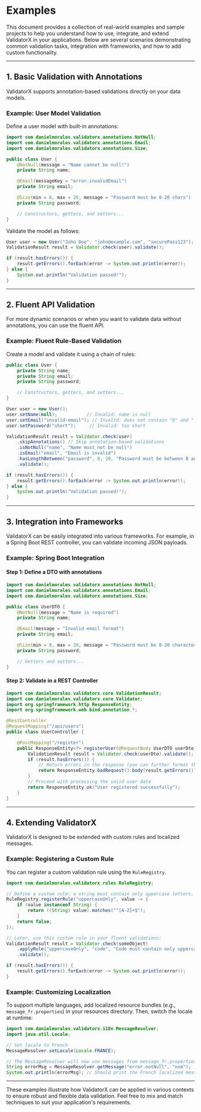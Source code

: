 # Examples

This document provides a collection of real-world examples and sample projects to help you understand how to use, integrate, and extend ValidatorX in your applications. Below are several scenarios demonstrating common validation tasks, integration with frameworks, and how to add custom functionality.

---

## 1. Basic Validation with Annotations

ValidatorX supports annotation-based validations directly on your data models.

### Example: User Model Validation

Define a user model with built-in annotations:

```java
import com.danielmorales.validatorx.annotations.NotNull;
import com.danielmorales.validatorx.annotations.Email;
import com.danielmorales.validatorx.annotations.Size;

public class User {
    @NotNull(message = "Name cannot be null!")
    private String name;

    @Email(messageKey = "error.invalidEmail")
    private String email;

    @Size(min = 8, max = 20, message = "Password must be 8-20 chars")
    private String password;

    // Constructors, getters, and setters...
}
```

Validate the model as follows:

```java
User user = new User("John Doe", "john@example.com", "securePass123");
ValidationResult result = Validator.check(user).validate();

if (result.hasErrors()) {
    result.getErrors().forEach(error -> System.out.println(error));
} else {
    System.out.println("Validation passed!");
}
```

---

## 2. Fluent API Validation

For more dynamic scenarios or when you want to validate data without annotations, you can use the fluent API.

### Example: Fluent Rule-Based Validation

Create a model and validate it using a chain of rules:

```java
public class User {
    private String name;
    private String email;
    private String password;

    // Constructors, getters, and setters...
}

User user = new User();
user.setName(null);           // Invalid: name is null
user.setEmail("invalid-email"); // Invalid: does not contain "@" and "."
user.setPassword("short");     // Invalid: too short

ValidationResult result = Validator.check(user)
    .skipAnnotations() // Skip annotation-based validations
    .isNotNull("name", "Name must not be null")
    .isEmail("email", "Email is invalid")
    .hasLengthBetween("password", 8, 20, "Password must be between 8 and 20 characters")
    .validate();

if (result.hasErrors()) {
    result.getErrors().forEach(error -> System.out.println(error));
} else {
    System.out.println("Validation passed!");
}
```

---

## 3. Integration into Frameworks

ValidatorX can be easily integrated into various frameworks. For example, in a Spring Boot REST controller, you can validate incoming JSON payloads.

### Example: Spring Boot Integration

#### Step 1: Define a DTO with annotations

```java
import com.danielmorales.validatorx.annotations.NotNull;
import com.danielmorales.validatorx.annotations.Email;
import com.danielmorales.validatorx.annotations.Size;

public class UserDTO {
    @NotNull(message = "Name is required")
    private String name;

    @Email(message = "Invalid email format")
    private String email;

    @Size(min = 8, max = 20, message = "Password must be 8-20 characters")
    private String password;

    // Getters and setters...
}
```

#### Step 2: Validate in a REST Controller

```java
import com.danielmorales.validatorx.core.ValidationResult;
import com.danielmorales.validatorx.core.Validator;
import org.springframework.http.ResponseEntity;
import org.springframework.web.bind.annotation.*;

@RestController
@RequestMapping("/api/users")
public class UserController {

    @PostMapping("/register")
    public ResponseEntity<?> registerUser(@RequestBody UserDTO userDto) {
        ValidationResult result = Validator.check(userDto).validate();
        if (result.hasErrors()) {
            // Return errors in the response (you can further format the errors as needed)
            return ResponseEntity.badRequest().body(result.getErrors());
        }
        // Proceed with processing the valid user data
        return ResponseEntity.ok("User registered successfully");
    }
}
```

---

## 4. Extending ValidatorX

ValidatorX is designed to be extended with custom rules and localized messages.

### Example: Registering a Custom Rule

You can register a custom validation rule using the `RuleRegistry`.

```java
import com.danielmorales.validatorx.rules.RuleRegistry;

// Define a custom rule: a string must contain only uppercase letters.
RuleRegistry.registerRule("uppercaseOnly", value -> {
    if (value instanceof String) {
        return ((String) value).matches("^[A-Z]+$");
    }
    return false;
});

// Later, use this custom rule in your fluent validations:
ValidationResult result = Validator.check(someObject)
    .applyRule("uppercaseOnly", "code", "Code must contain only uppercase letters")
    .validate();

if (result.hasErrors()) {
    result.getErrors().forEach(error -> System.out.println(error));
}
```

### Example: Customizing Localization

To support multiple languages, add localized resource bundles (e.g., `message_fr.properties`) in your resources directory. Then, switch the locale at runtime:

```java
import com.danielmorales.validatorx.i18n.MessageResolver;
import java.util.Locale;

// Set locale to French
MessageResolver.setLocale(Locale.FRANCE);

// The MessageResolver will now use messages from message_fr.properties, if available.
String errorMsg = MessageResolver.getMessage("error.notNull", "nom");
System.out.println(errorMsg); // Should print the French localized message.
```
---

These examples illustrate how ValidatorX can be applied in various contexts to ensure robust and flexible data validation. Feel free to mix and match techniques to suit your application's requirements.